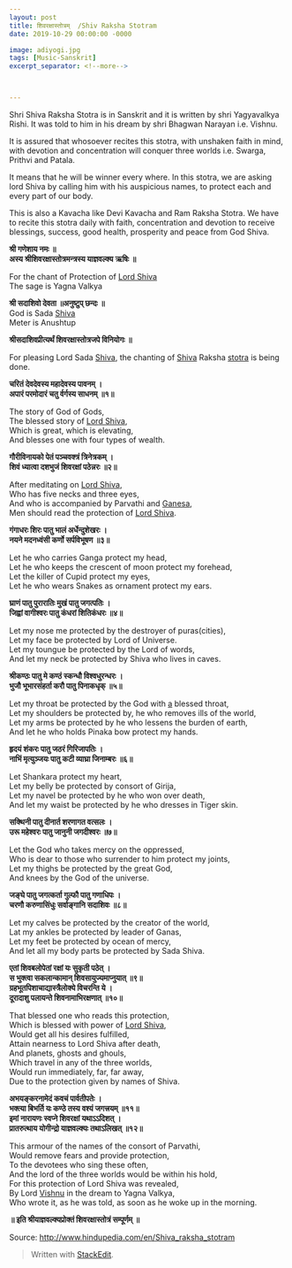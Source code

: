 ```yaml
---
layout: post
title: शिवरक्षास्तोत्रम्  /Shiv Raksha Stotram
date: 2019-10-29 00:00:00 -0000

image: adiyogi.jpg
tags: [Music-Sanskrit]
excerpt_separator: <!--more-->



---
```


<p>Shri Shiva Raksha Stotra is in Sanskrit and it is written by shri Yagyavalkya Rishi. It was told to him in his dream by shri Bhagwan Narayan i.e. Vishnu.</p>
<p>It is assured that whosoever recites this stotra, with unshaken faith in mind, with devotion and concentration will conquer three worlds i.e. Swarga, Prithvi and Patala.</p>
<p>It means that he will be winner every where. In this stotra, we are asking lord Shiva by calling him with his auspicious names, to protect each and every part of our body.</p>
<!--more-->
<p>This is also a Kavacha like Devi Kavacha and Ram Raksha Stotra. We have to recite this stotra daily with faith, concentration and devotion to receive blessings, success, good health, prosperity and peace from God Shiva.</p>
<p><strong>श्री गणेशाय नमः ॥<br>
अस्य श्रीशिवरक्षास्तोत्रमन्त्रस्य याज्ञवल्क्य ऋषिः ॥</strong></p>
<p>For the chant of Protection of  <a href="http://www.hindupedia.com/en/Lord_Shiva" title="Lord Shiva">Lord Shiva</a><br>
The sage is Yagna Valkya</p>
<p><strong>श्री सदाशिवो देवता ॥अनुष्टुप् छन्दः ॥</strong><br>
God is Sada  <a href="http://www.hindupedia.com/en/Shiva" title="Shiva">Shiva</a><br>
Meter is Anushtup</p>
<p><strong>श्रीसदाशिवप्रीत्यर्थं शिवरक्षास्तोत्रजपे विनियोगः ॥</strong></p>
<p>For pleasing Lord Sada  <a href="http://www.hindupedia.com/en/Shiva" title="Shiva">Shiva</a>, the chanting of  <a href="http://www.hindupedia.com/en/Shiva" title="Shiva">Shiva</a>  Raksha  <a href="http://www.hindupedia.com/en/Stotra" title="Stotra">stotra</a>  is being done.</p>
<p><strong>चरितं देवदेवस्य महादेवस्य पावनम् ।<br>
अपारं परमोदारं चतु र्वर्गस्य साधनम् ॥१॥</strong></p>
<p>The story of God of Gods,<br>
The blessed story of <a href="http://www.hindupedia.com/en/Lord_Shiva" title="Lord Shiva">Lord Shiva</a>,<br>
Which is great, which is elevating,<br>
And blesses one with four types of wealth.</p>
<p><strong>गौरीविनायको पेतं पञ्चवक्त्रं त्रिनेत्रकम् ।<br>
शिवं ध्यात्वा दशभुजं शिवरक्षां पठेन्नरः ॥२॥</strong></p>
<p>After meditating on <a href="http://www.hindupedia.com/en/Lord_Shiva" title="Lord Shiva">Lord Shiva</a>,<br>
Who has five necks and three eyes,<br>
And who is accompanied by Parvathi and <a href="http://www.hindupedia.com/en/Ganesa" title="Ganesa">Ganesa</a>,<br>
Men should read the protection of <a href="http://www.hindupedia.com/en/Lord_Shiva" title="Lord Shiva">Lord Shiva</a>.</p>
<p><strong>गंगाधरः शिरः पातु भालं अर्धेन्दुशेखरः ।<br>
नयने मदनध्वंसी कर्णो सर्पविभूषण ॥३॥</strong></p>
<p>Let he who carries Ganga protect my head,<br>
Let he who keeps the crescent of moon protect my forehead,<br>
Let the killer of Cupid protect my eyes,<br>
Let he who wears Snakes as ornament protect my ears.</p>
<p><strong>घ्राणं पातु पुरारातिः मुखं पातु जगत्पतिः ।<br>
जिह्वां वागीश्वरः पातु कंधरां शितिकंधरः ॥४॥</strong></p>
<p>Let my nose me protected by the destroyer of puras(cities),<br>
Let my face be protected by Lord of Universe.<br>
Let my toungue be protected by the Lord of words,<br>
And let my neck be protected by Shiva who lives in caves.</p>
<p><strong>श्रीकण्ठः पातु मे कण्ठं स्कन्धौ विश्वधुरन्धरः ।<br>
भुजौ भूभारसंहर्ता करौ पातु पिनाकधृक् ॥५॥</strong></p>
<p>Let my throat be protected by the God with  <a href="http://www.hindupedia.com/en/A" title="A">a</a>  blessed throat,<br>
Let my shoulders be protected by, he who removes ills of the world,<br>
Let my arms be protected by he who lessens the burden of earth,<br>
And let he who holds Pinaka bow protect my hands.</p>
<p><strong>हृदयं शंकरः पातु जठरं गिरिजापतिः ।<br>
नाभिं मृत्युञ्जयः पातु कटी व्याघ्रा जिनाम्बरः ॥६॥</strong></p>
<p>Let Shankara protect my heart,<br>
Let my belly be protected by consort of Girija,<br>
Let my navel be protected by he who won over death,<br>
And let my waist be protected by he who dresses in Tiger skin.</p>
<p><strong>सक्थिनी पातु दीनार्त शरणागत वत्सलः ।<br>
उरू महेश्वरः पातु जानुनी जगदीश्वरः ॥७॥</strong></p>
<p>Let the God who takes mercy on the oppressed,<br>
Who is dear to those who surrender to him protect my joints,<br>
Let my thighs be protected by the great God,<br>
And knees by the God of the universe.</p>
<p><strong>जङ्घे पातु जगत्कर्ता गुल्फौ पातु गणाधिपः ।<br>
चरणौ करुणासिंधुः सर्वाङ्गानि सदाशिवः ॥८॥</strong></p>
<p>Let my calves be protected by the creator of the world,<br>
Lat my ankles be protected by leader of Ganas,<br>
Let my feet be protected by ocean of mercy,<br>
And let all my body parts be protected by Sada Shiva.</p>
<p><strong>एतां शिवबलोपेतां रक्षां यः सुकृती पठेत् ।<br>
स भुक्त्वा सकलान्कामान् शिवसायुज्यमाप्नुयात् ॥९॥<br>
ग्रहभूतपिशाचाद्यास्त्रैलोक्ये विचरन्ति ये ।<br>
दूरादाशु पलायन्ते शिवनामाभिरक्षणात् ॥१०॥</strong></p>
<p>That blessed one who reads this protection,<br>
Which is blessed with power of <a href="http://www.hindupedia.com/en/Lord_shiva" title="Lord shiva">Lord Shiva</a>,<br>
Would get all his desires fulfilled,<br>
Attain nearness to Lord Shiva after death,<br>
And planets, ghosts and ghouls,<br>
Which travel in any of the three worlds,<br>
Would run immediately, far, far away,<br>
Due to the protection given by names of Shiva.</p>
<p><strong>अभयङ्करनामेदं कवचं पार्वतीपतेः ।<br>
भक्त्या बिभर्ति यः कण्ठे तस्य वश्यं जगत्त्रयम् ॥११॥<br>
इमां नारायणः स्वप्ने शिवरक्षां यथाऽऽदिशत् ।<br>
प्रातरुत्थाय योगीन्द्रो याज्ञवल्क्यः तथाऽलिखत् ॥१२॥</strong></p>
<p>This armour of the names of the consort of Parvathi,<br>
Would remove fears and provide protection,<br>
To the devotees who sing these often,<br>
And the lord of the three worlds would be within his hold,<br>
For this protection of Lord Shiva was revealed,<br>
By Lord <a href="http://www.hindupedia.com/en/Vishnu" title="Vishnu">Vishnu</a> in the dream to Yagna Valkya,<br>
Who wrote it, as he was told, as soon as he woke up in the morning.</p>
<p><strong>॥ इति श्रीयाज्ञवल्क्यप्रोक्तं शिवरक्षास्तोत्रं सम्पूर्णम् ॥</strong></p>
<p>Source: <a href="http://www.hindupedia.com/en/Shiva_raksha_stotram">http://www.hindupedia.com/en/Shiva_raksha_stotram</a></p>
<blockquote>
<p>Written with <a href="https://stackedit.io/">StackEdit</a>.</p>
</blockquote>

